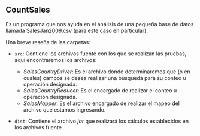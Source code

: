 ## CountSales

Es un programa que nos ayuda en el análisis de una pequeña base de datos llamada SalesJan2009.csv (para este caso en particular).

Una breve reseña de las carpetas:

  * `src`: Contiene los archivos fuente con los que se realizan las pruebas, aqui encontraremos los archivos:
  
    - *SalesCountryDriver*: Es el archivo donde determinaremos que (o en cuales) campos se desea realizar una búsqueda para su conteo u operación designada.
    - *SalesCountryReducer*: Es el encargado de realizar el conteo u operación designada.
    - *SalesMapper*: Es el archivo encargado de realizar el mapeo del archivo que estamos ingresando.
  
  * `dist`: Contiene el archivo *jar* que realizará los cálculos establecidos en los archivos fuente.
